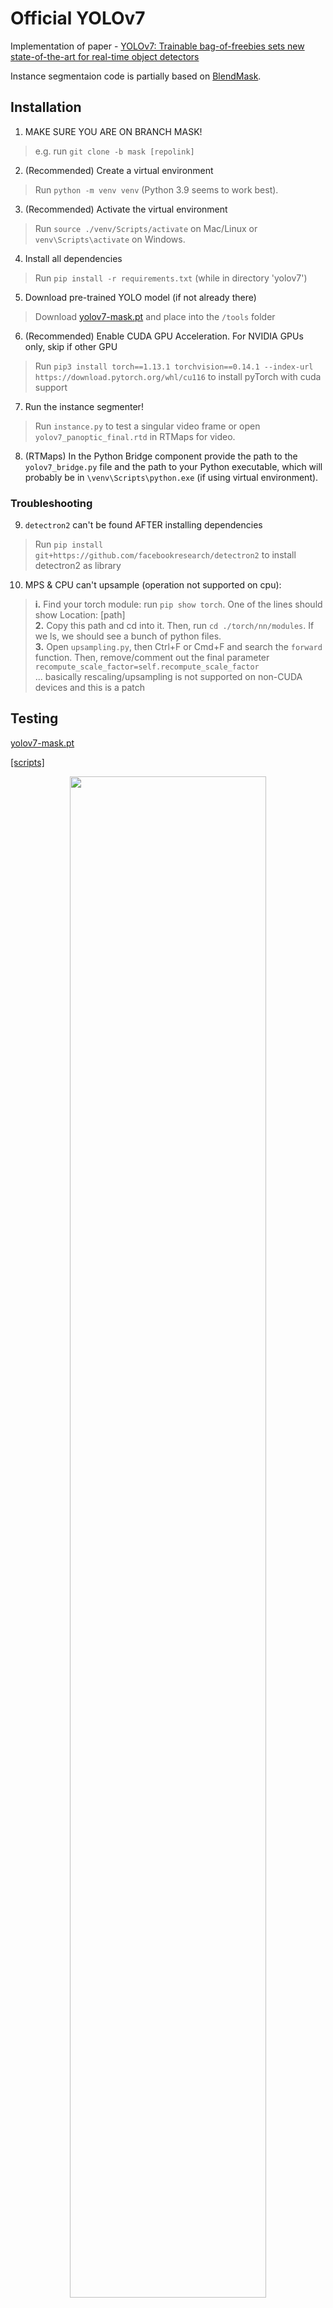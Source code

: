 # Official YOLOv7

Implementation of paper - [YOLOv7: Trainable bag-of-freebies sets new state-of-the-art for real-time object detectors](https://arxiv.org/abs/2207.02696)

Instance segmentaion code is partially based on [BlendMask](https://arxiv.org/abs/2001.00309).

## Installation

1. MAKE SURE YOU ARE ON BRANCH MASK!
  > e.g. run `git clone -b mask [repolink]`
2. (Recommended) Create a virtual environment
  > Run `python -m venv venv` (Python 3.9 seems to work best).
3. (Recommended) Activate the virtual environment
  > Run  `source ./venv/Scripts/activate` on Mac/Linux or `venv\Scripts\activate` on Windows.
4. Install all dependencies
  > Run `pip install -r requirements.txt` (while in directory 'yolov7')
5. Download pre-trained YOLO model (if not already there)
> Download [yolov7-mask.pt](https://github.com/WongKinYiu/yolov7/releases/download/v0.1/yolov7-mask.pt) and place into the `/tools` folder
6. (Recommended) Enable CUDA GPU Acceleration. For NVIDIA GPUs only, skip if other GPU
  > Run `pip3 install torch==1.13.1 torchvision==0.14.1 --index-url https://download.pytorch.org/whl/cu116` to install pyTorch with cuda support
7. Run the instance segmenter!
  > Run `instance.py` to test a singular video frame or open `yolov7_panoptic_final.rtd` in RTMaps for video.
8. (RTMaps) In the Python Bridge component provide the path to the `yolov7_bridge.py` file and the path to your Python executable, which will probably be in `\venv\Scripts\python.exe` (if using virtual environment).

### Troubleshooting

9. `detectron2` can't be found AFTER installing dependencies
  > Run `pip install git+https://github.com/facebookresearch/detectron2` to install detectron2 as library
10. MPS & CPU can't upsample (operation not supported on cpu):
  > **i.** Find your torch module: run `pip show torch`. One of the lines should show Location: [path]<br>
  **2.** Copy this path and cd into it. Then, run `cd ./torch/nn/modules`. If we ls, we should see a bunch of python files.<br>
  **3.** Open `upsampling.py`, then Ctrl+F or Cmd+F and search the `forward` function. Then, remove/comment out the final parameter `recompute_scale_factor=self.recompute_scale_factor`<br>
  ... basically rescaling/upsampling is not supported on non-CUDA devices and this is a patch
   
## Testing

[yolov7-mask.pt](https://github.com/WongKinYiu/yolov7/releases/download/v0.1/yolov7-mask.pt)

[[scripts]](./tools/instance.ipynb)

<div align="center">
    <a href="./">
        <img src="./figure/horses_instance.png" width="79%"/>
    </a>
</div>

## Citation

```
@article{wang2022yolov7,
  title={{YOLOv7}: Trainable bag-of-freebies sets new state-of-the-art for real-time object detectors},
  author={Wang, Chien-Yao and Bochkovskiy, Alexey and Liao, Hong-Yuan Mark},
  journal={arXiv preprint arXiv:2207.02696},
  year={2022}
}
```

## Acknowledgements

<details><summary> <b>Expand</b> </summary>

* [https://github.com/AlexeyAB/darknet](https://github.com/AlexeyAB/darknet)
* [https://github.com/WongKinYiu/yolor](https://github.com/WongKinYiu/yolor)
* [https://github.com/WongKinYiu/PyTorch_YOLOv4](https://github.com/WongKinYiu/PyTorch_YOLOv4)
* [https://github.com/WongKinYiu/ScaledYOLOv4](https://github.com/WongKinYiu/ScaledYOLOv4)
* [https://github.com/Megvii-BaseDetection/YOLOX](https://github.com/Megvii-BaseDetection/YOLOX)
* [https://github.com/ultralytics/yolov3](https://github.com/ultralytics/yolov3)
* [https://github.com/ultralytics/yolov5](https://github.com/ultralytics/yolov5)
* [https://github.com/DingXiaoH/RepVGG](https://github.com/DingXiaoH/RepVGG)
* [https://github.com/JUGGHM/OREPA_CVPR2022](https://github.com/JUGGHM/OREPA_CVPR2022)
* [https://github.com/TexasInstruments/edgeai-yolov5/tree/yolo-pose](https://github.com/TexasInstruments/edgeai-yolov5/tree/yolo-pose)

</details>
